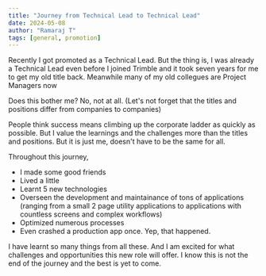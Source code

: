 ```yaml
---
title: "Journey from Technical Lead to Technical Lead"
date: 2024-05-08
author: "Ramaraj T"
tags: [general, promotion]
---
```


Recently I got promoted as a Technical Lead. But the thing is, I was already a Technical Lead even before I joined Trimble and it took seven years for me to get my old title back. Meanwhile many of my old collegues are Project Managers now 

Does this bother me? No, not at all. (Let's not forget that the titles and positions differ from companies to companies)

People think success means climbing up the corporate ladder as quickly as possible. But I value the learnings and the challenges more than the titles and positions. But it is just me, doesn't have to be the same for all.

Throughout this journey,

- I made some good friends
- Lived a little
- Learnt 5 new technologies
- Overseen the development and maintainance of tons of applications (ranging from a small 2 page utility applications to applications with countless screens and complex workflows)
- Optimized numerous processes
- Even crashed a production app once. Yep, that happened.

I have learnt so many things from all these. And I am excited for what challenges and opportunities this new role will offer. I know this is not the end of the journey and the best is yet to come.
